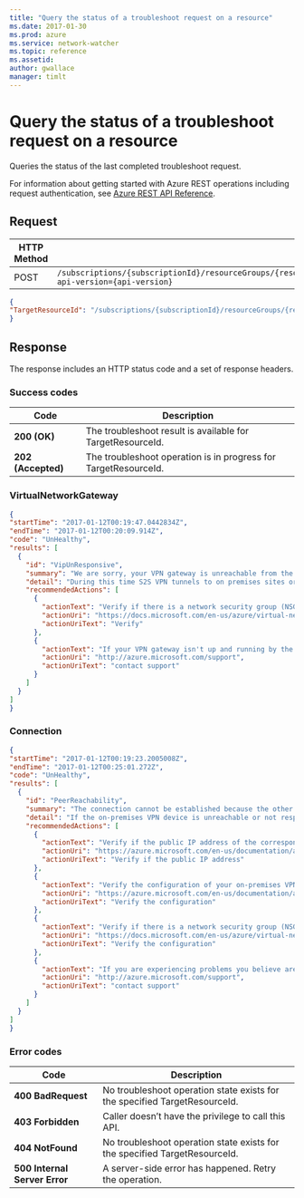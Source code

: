 ```yaml
---
title: "Query the status of a troubleshoot request on a resource"
ms.date: 2017-01-30
ms.prod: azure
ms.service: network-watcher
ms.topic: reference
ms.assetid: 
author: gwallace
manager: timlt
---
```


# Query the status of a troubleshoot request on a resource

Queries the status of the last completed troubleshoot request.

For information about getting started with Azure REST operations including request authentication, see [Azure REST API Reference](../../../index.md).

## Request

| HTTP Method | URI|  
| ----------- |----|  
| POST | `/subscriptions/{subscriptionId}/resourceGroups/{resourceGroupName}/providers/Microsoft.Network/networkWatchers/{networkWatcherName}/queryTroubleshootResult?api-version={api-version}` |

```json
{ 
"TargetResourceId": "/subscriptions/{subscriptionId}/resourceGroups/{resourceGroupName}/providers/Microsoft.Network/connections/{connectionName}" 
}
```

## Response  

The response includes an HTTP status code and a set of response headers.

### Success codes

| Code | Description |
| ---- | ----------- |
| **200 (OK)** | The troubleshoot result is available for TargetResourceId. | 
| **202 (Accepted)** | The troubleshoot operation is in progress for TargetResourceId. | 

### VirtualNetworkGateway
```json
{ 
"startTime": "2017-01-12T00:19:47.0442834Z", 
"endTime": "2017-01-12T00:20:09.914Z", 
"code": "UnHealthy", 
"results": [ 
  { 
    "id": "VipUnResponsive", 
    "summary": "We are sorry, your VPN gateway is unreachable from the Internet", 
    "detail": "During this time S2S VPN tunnels to on premises sites or other Azure virtual networks will be disconnected", 
    "recommendedActions": [ 
      { 
        "actionText": "Verify if there is a network security group (NSG) applied to the GatewaySubnet", 
        "actionUri": "https://docs.microsoft.com/en-us/azure/virtual-network/virtual-networks-create-nsg-arm-pportal",
        "actionUriText": "Verify" 
      }, 
      { 
        "actionText": "If your VPN gateway isn't up and running by the expected resolution time, contact support", 
        "actionUri": "http://azure.microsoft.com/support", 
        "actionUriText": "contact support"
      } 
    ] 
  } 
] 
}
```

### Connection

```json
{ 
"startTime": "2017-01-12T00:19:23.2005008Z", 
"endTime": "2017-01-12T00:25:01.272Z", 
"code": "UnHealthy", 
"results": [ 
  { 
    "id": "PeerReachability", 
    "summary": "The connection cannot be established because the other VPN device is unreachable", 
    "detail": "If the on-premises VPN device is unreachable or not responding to the Azure VPN gateway IKE handshake, the VPN connection cannot establish", 
    "recommendedActions": [ 
      { 
        "actionText": "Verify if the public IP address of the corresponding Azure Local Network Gateway is configured correctly", 
        "actionUri": "https://azure.microsoft.com/en-us/documentation/articles/vpn-gateway-modify-local-network-gateway/", 
        "actionUriText": "Verify if the public IP address" 
      }, 
      { 
        "actionText": "Verify the configuration of your on-premises VPN device so it allows your Azure VPN gateway to establish connections", 
        "actionUri": "https://azure.microsoft.com/en-us/documentation/articles/vpn-gateway-about-vpn-devices/", 
        "actionUriText": "Verify the configuration" 
      }, 
      { 
        "actionText": "Verify if there is a network security group (NSG) applied to the GatewaySubnet", 
        "actionUri": "https://docs.microsoft.com/en-us/azure/virtual-network/virtual-networks-create-nsg-arm-pportal", 
        "actionUriText": "Verify the configuration" 
      }, 
      { 
        "actionText": "If you are experiencing problems you believe are caused by Azure, contact support", 
        "actionUri": "http://azure.microsoft.com/support", 
        "actionUriText": "contact support"
      } 
    ] 
  } 
] 
}
```

### Error codes

| Code | Description |
| ---- | ----------- |
| **400 BadRequest** | No troubleshoot operation state exists for the specified TargetResourceId.| 
| **403 Forbidden** | Caller doesn’t have the privilege to call this API. |
| **404 NotFound** | No troubleshoot operation state exists for the specified TargetResourceId. |
| **500 Internal Server Error** |  A server-side error has happened. Retry the operation. |     



 
